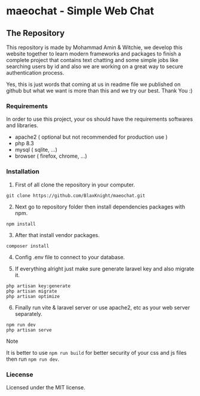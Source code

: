 # maeochat - Simple Web Chat

## The Repository

This repository is made by Mohammad Amin & Witchie, we develop this website
together to learn modern frameworks and packages to finish a complete project
that contains text chatting and some simple jobs like searching users by id
and also we are working on a great way to secure authentication process.

Yes, this is just words that coming at us in readme file we published on github
but what we want is more than this and we try our best. Thank You :)

### Requirements

In order to use this project, your os should have the requirements softwares and
libraries.

- apache2 ( optional but not recommended for production use )
- php 8.3
- mysql ( sqlite, ...)
- browser ( firefox, chrome, ...)

### Installation

1. First of all clone the repository in your computer.

```
git clone https://github.com/BlaxKnight/maeochat.git
```

2. Next go to repository folder then install dependencies packages with npm.

```
npm install
```

3. After that install vendor packages.

```
composer install
```

4. Config .env file to connect to your database.

5. If everything alright just make sure generate laravel key and
   also migrate it.

```
php artisan key:generate
php artisan migrate
php artisan optimize
```

6. Finally run vite & laravel server or use apache2, etc as your web server
   separately.

```
npm run dev
php artisan serve
```

> [!NOTE]
> It is better to use `npm run build` for better security of your css and js
> files then run `npm run dev`.

### Liecense

Licensed under the MIT license.
